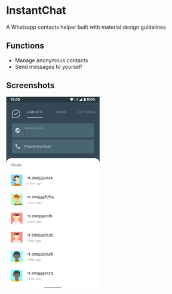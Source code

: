 # InstantChat
A Whatsapp contacts helper built with material design guidelines

## Functions
- Manage anonymous contacts
- Send messages to yourself

## Screenshots
<img src="https://github.com/yosemiteyss/InstantChat/blob/master/screenshots/screenshot_1.png" width="250">

